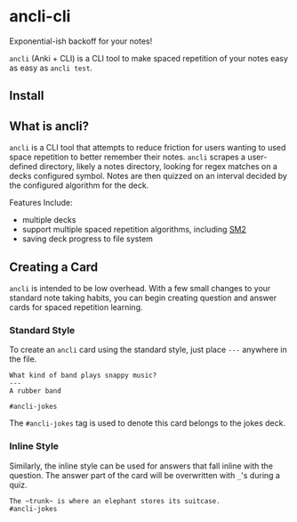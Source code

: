 # ancli-cli
Exponential-ish backoff for your notes!

`ancli` (Anki + CLI) is a CLI tool to make spaced repetition of your notes easy as easy as `ancli test`.

## Install

## What is ancli?

`ancli` is a CLI tool that attempts to reduce friction for users wanting to used space repetition to better remember their notes. `ancli` scrapes a user-defined directory, likely a notes directory, looking for regex matches on a decks configured symbol. Notes are then quizzed on an interval decided by the configured algorithm for the deck.

Features Include:
  - multiple decks
  - support multiple spaced repetition algorithms, including [SM2](https://www.supermemo.com/en/archives1990-2015/english/ol/sm2)
  - saving deck progress to file system

## Creating a Card

`ancli` is intended to be low overhead. With a few small changes to your standard note taking habits, you can begin creating question and answer cards for spaced repetition learning.

### Standard Style

To create an `ancli` card using the standard style, just place `---` anywhere in the file.

```
What kind of band plays snappy music?
---
A rubber band

#ancli-jokes
```

The `#ancli-jokes` tag is used to denote this card belongs to the jokes deck. 

### Inline Style

Similarly, the inline style can be used for answers that fall inline with the question. The answer part of the card will be overwritten with `_`'s during a quiz.

```
The ~trunk~ is where an elephant stores its suitcase.
#ancli-jokes
```

